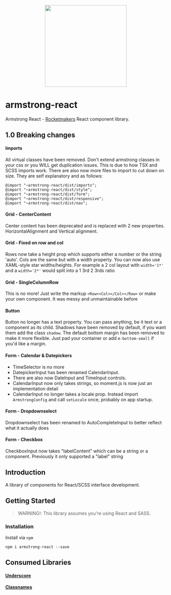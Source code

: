<p align="center">
<img src="http://armstrongcss.org/assets/logolarge.svg" width="256" height="256" />
</p>

# armstrong-react

Armstrong React - [Rocketmakers](http://www.rocketmakers.com/) React component library.

## 1.0 Breaking changes

#### Imports

All virtual classes have been removed. Don't extend armstrong classes in your css or you WILL get duplication issues. This is due to how TSX and SCSS imports work.
There are also now more files to import to cut down on size. They are self explanatory and as follows:
```
@import "~armstrong-react/dist/imports";
@import "~armstrong-react/dist/style";
@import "~armstrong-react/dist/form";
@import "~armstrong-react/dist/responsive";
@import "~armstrong-react/dist/nav";
```

#### Grid - CenterContent

Center content has been deprecated and is replaced with 2 new properties. HorizontalAlignment and Vertical alignment.

#### Grid - Fixed on row and col

Rows now take a height prop which supports either a number or the string 'auto'. Cols are the same but with a width property.
You can now also use XAML-style star widths/heights. For example a 2 col layout with `width='1*'` and a `width='2*'` would split into a 1 3rd 2 3rds ratio

#### Grid - SingleColumnRow

This is no more! Just write the markup `<Row><Col></Col></Row>` or make your own component. It was messy and unmaintainable before

#### Button

Button no longer has a text property. You can pass anything, be it text or a component as its child. Shadows have been removed by default, if you want them add the class `shadow`.
The default bottom margin has been removed to make it more flexible. Just pad your container or add `m-bottom-small` if you'd like a margin.

#### Form - Calendar & Datepickers

 - TimeSelector is no more
 - DatepickerInput has been renamed CalendarInput.
 - There are also now DateInput and TimeInput controls.
 - CalendarInput now only takes strings, so moment.js is now just an implementation detail
 - CalendarInput no longer takes a locale prop. Instead import `ArmstrongConfig` and call `setLocale` once, probably on app startup.

#### Form - Dropdownselect

Dropdownselect has been renamed to AutoCompleteInput to better reflect what it actually does

#### Form - Checkbox

CheckboxInput now takes "labelContent" which can be a string or a component. Previously it only supported a "label" string

## Introduction

A library of components for React/SCSS interface development.

## Getting Started

>WARNING!: This library assumes you're using React and SASS.

### Installation
Install via `npm`
```
npm i armstrong-react --save
```

## Consumed Libraries

#### [Underscore](http://underscorejs.org)
#### [Classnames](https://github.com/JedWatson/classnames)
